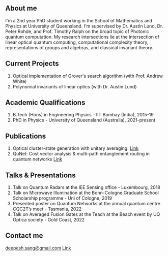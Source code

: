 
## About me
I'm a 2nd year PhD student working in the School of Mathematics and Physics at University of Queensland. I'm supervised by Dr. Austin Lund, Dr. Peter Rohde, and Prof. Timothy Ralph on the broad topic of Photonic quantum computation. My research intersections lie at the intersection of linear optical quantum computing, computational complexity theory, representations of groups and algebras, and classical invariant theory. 

## Current Projects
1. Optical implementation of Grover's search algorithm (with Prof. Andrew White)
2. Polynomial invariants of linear optics (with Dr. Austin Lund)

## Academic Qualifications
1. B.Tech (Hons) in Engineering Physics - IIT Bombay (India), 2015-19
2. PhD in Physics - University of Queensland (Australia), 2021-present

## Publications
1. Optical cluster-state generation with unitary averaging. [Link](https://arxiv.org/abs/2209.15282)
2. QuNet: Cost vector analysis & multi-path entanglement routing in quantum networks  [Link](https://arxiv.org/abs/2105.00418)

## Talks & Presentations
1. Talk on Quantum Radars at the IEE Sensing office - Luxembourg, 2018
2. Talk on Microwave Illumination at the Bonn-Cologne Graduate School Scholarship programme - Uni of Cologne, 2019
3. Presented poster on Quantum Networks at the annual quantum centre CQC2T’s meet - Tasmania, 2022
4. Talk on Averaged Fusion Gates at the Teach at the Beach event by UQ Optica society - Gold Coast, 2022 

## Contact me
<deepesh.sang@gmail.com>
[Link](https://www.linkedin.com/in/deepesh--singh/)
